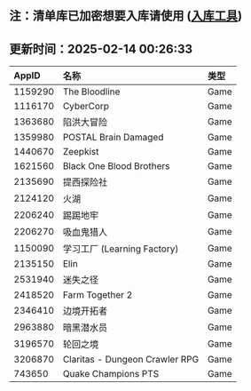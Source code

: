 ## 注：清单库已加密想要入库请使用 ([入库工具](https://github.com/BlankTMing/ManifestAutoUpdate/releases))

## 更新时间：2025-02-14 00:26:33
| AppID | 名称 | 类型  |
| :-------------------- | :----------------------------- | :----------- |
| 1159290 | The Bloodline| Game |
| 1116170 | CyberCorp| Game |
| 1363680 | 陷洪大冒险| Game |
| 1359980 | POSTAL Brain Damaged| Game |
| 1440670 | Zeepkist| Game |
| 1621560 | Black One Blood Brothers| Game |
| 2135690 | 提西探险社| Game |
| 2124120 | 火湖| Game |
| 2206240 | 踢踢地牢| Game |
| 2206270 | 吸血鬼猎人| Game |
| 1150090 | 学习工厂 (Learning Factory)| Game |
| 2135150 | Elin| Game |
| 2531940 | 迷失之径| Game |
| 2418520 | Farm Together 2| Game |
| 2346410 | 边境开拓者| Game |
| 2963880 | 暗黑潜水员| Game |
| 3196570 | 轮回之境| Game |
| 3206870 | Claritas - Dungeon Crawler RPG| Game |
| 743650 | Quake Champions PTS| Game |
